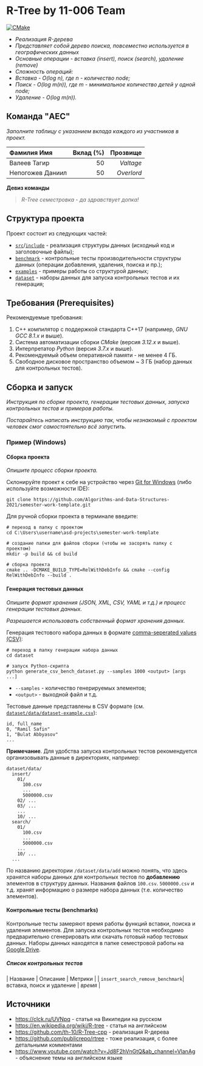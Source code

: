 # R-Tree by 11-006 Team

[![CMake](https://github.com/Algorithms-and-Data-Structures-2021/semester-work-template/actions/workflows/cmake.yml/badge.svg)](https://github.com/Algorithms-and-Data-Structures-2021/semester-work-template/actions/workflows/cmake.yml)

- _Реализация R-дерева_
- _Представляет собой дерево поиска, повсеместно используется в географических данных_
- _Основные операции - вставка (insert), поиск (search), удаление (remove)_
- _*Сложность операций:*_ 
- _Вставка - O(log n), где  n - количество node;_
- _Поиск - O(log m(n)), где m - минимальное количество детей у одной node;_
- _Удаление - O(log m(n))._

## Команда "AEC"

_Заполните таблицу с указанием вклада каждого из участников в проект._

| Фамилия Имя   | Вклад (%) | Прозвище              |
| :---          |   ---:    |  ---:                 |
| Валеев Тагир   | 50        |  _Valtage_               |
| Непогожев Даниил   | 50        |  _Overlord_ |

**Девиз команды**
> _R-Tree семестровка - да здравствует допка!_

## Структура проекта

Проект состоит из следующих частей:

- [`src`](src)/[`include`](include) - реализация структуры данных (исходный код и заголовочные файлы);
- [`benchmark`](benchmark) - контрольные тесты производительности структуры данных (операции добавления, удаления,
  поиска и пр.);
- [`examples`](examples) - примеры работы со структурой данных;
- [`dataset`](dataset) - наборы данных для запуска контрольных тестов и их генерация;

## Требования (Prerequisites)

Рекомендуемые требования:

1. С++ компилятор c поддержкой стандарта C++17 (например, _GNU GCC 8.1.x_ и выше).
2. Система автоматизации сборки _CMake_ (версия _3.12.x_ и выше).
3. Интерпретатор _Python_ (версия _3.7.x_ и выше).
4. Рекомендуемый объем оперативной памяти - не менее 4 ГБ.
5. Свободное дисковое пространство объемом ~ 3 ГБ (набор данных для контрольных тестов).

## Сборка и запуск

_Инструкция по сборке проекта, генерации тестовых данных, запуска контрольных тестов и примеров работы._

_Постарайтесь написать инструкцию так, чтобы незнакомый с проектом человек смог самостоятельно всё запустить._

### Пример (Windows)

#### Сборка проекта

_Опишите процесс сборки проекта._

Склонируйте проект к себе на устройство через [Git for Windows](https://gitforwindows.org/) (либо используйте
возможности IDE):

```shell
git clone https://github.com/Algorithms-and-Data-Structures-2021/semester-work-template.git
```

Для ручной сборки проекта в терминале введите:

```shell
# переход в папку с проектом
cd C:\Users\username\asd-projects\semester-work-template

# создание папки для файлов сборки (чтобы не засорять папку с проектом) 
mkdir -p build && cd build 

# сборка проекта
cmake .. -DCMAKE_BUILD_TYPE=RelWithDebInfo && cmake --config RelWithDebInfo --build . 
```

#### Генерация тестовых данных

_Опишите формат хранения (JSON, XML, CSV, YAML и т.д.) и процесс генерации тестовых данных._

_Разрешается использовать собственный формат хранения данных._

Генерация тестового набора данных в
формате [comma-seperated values (CSV)](https://en.wikipedia.org/wiki/Comma-separated_values):

```shell
# переход в папку генерации набора данных
cd dataset

# запуск Python-скрипта
python generate_csv_bench_dataset.py --samples 1000 <output> [args ...]
```

- `--samples` - количество генерируемых элементов;
- `<output>` - выходной файл и т.д.

Тестовые данные представлены в CSV формате (см.
[`dataset/data/dataset-example.csv`](dataset/data/dataset-example.csv)):

```csv
id, full_name
0, "Ramil Safin"
1, "Bulat Abbyasov"
...
```

**Примечание**. Для удобства запуска контрольных тестов рекомендуется организовывать данные в директориях, например:

```shell
dataset/data/
  insert/
    01/
      100.csv
      ...
      5000000.csv
    02/ ...
    03/ ...
    ...
    10/ ...
  search/
    01/
      100.csv
      ...
      5000000.csv
    ...
    10/ ...
  ...
```

По названию директории `/dataset/data/add` можно понять, что здесь хранятся наборы данных для контрольных тестов по
**добавлению** элементов в структуру данных. Названия файлов `100.csv`. `5000000.csv` и т.д. хранят информацию о размере набора данных (т.е. количество элементов). 

#### Контрольные тесты (benchmarks)

Контрольные тесты замеряют время работы функций вставки, поиска и удаления элементов.
Для запуска контрольных тестов необходимо предварительно сгенерировать или скачать готовый набор тестовых данных.
Наборы данных находятся в папке семестровой работы на [Google Drive](https://drive.google.com/drive/folders/17-qridbMXFnz3E-6UjOj0WD1H0jWtpz3?usp=sharing).

##### Список контрольных тестов

| Название                        | Описание                                | Метрики         |
| `insert_search_remove_benchmark`| вставка, поиск и удаление               | _время_         |


## Источники
- https://clck.ru/UVNpq - статья на Википедии на русском
- https://en.wikipedia.org/wiki/R-tree -  статья на английском
- https://github.com/th-10/R-Tree-cpp - реализация R-дерева
- https://github.com/publicrepo/rtree - тоже реализация, с более детальными комментами
- https://www.youtube.com/watch?v=Jd8F2hVnGtQ&ab_channel=VlanAg - объяснение темы на английском языке
